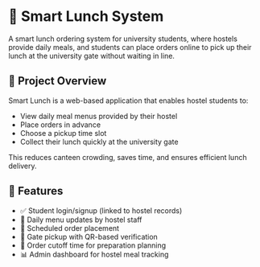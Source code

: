 # 🥗 Smart Lunch System

A smart lunch ordering system for university students, where hostels provide daily meals, and students can place orders online to pick up their lunch at the university gate without waiting in line.

## 📌 Project Overview

Smart Lunch is a web-based application that enables hostel students to:
- View daily meal menus provided by their hostel
- Place orders in advance
- Choose a pickup time slot
- Collect their lunch quickly at the university gate

This reduces canteen crowding, saves time, and ensures efficient lunch delivery.


## 🚀 Features

- ✅ Student login/signup (linked to hostel records)
- 🍱 Daily menu updates by hostel staff
- 📆 Scheduled order placement
- 📍 Gate pickup with QR-based verification
- 🛑 Order cutoff time for preparation planning
- 📊 Admin dashboard for hostel meal tracking
